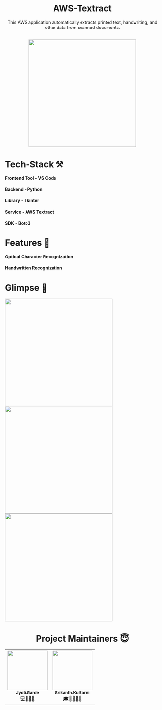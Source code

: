 <div align="center">
<h1> AWS-Textract </h1>
<p>This AWS application automatically extracts printed text, handwriting, and other data from scanned documents.</p>
 <br>
 <img src="https://user-images.githubusercontent.com/67336818/167920153-5ae341f0-4436-4e78-bec4-4d831415f658.png" width:"100%" height="350px"></div>

# Tech-Stack ⚒
#### Frontend Tool - VS Code
#### Backend - Python
#### Library - Tkinter
#### Service - AWS Textract
#### SDK - Boto3
# Features 🚀
#### Optical Character Recognization
#### Handwritten Recognization
# Glimpse 💫
<div>
<img src="https://user-images.githubusercontent.com/67336818/167932796-00c0a7af-f5f7-4f30-b98f-48a445baa26a.png" width:"100%" height="350px">
<img src="https://user-images.githubusercontent.com/67336818/167932841-dfbefe0e-2d77-4d63-9992-27ff74fb6e63.png" width:"100%" height="350px">
<img src="https://user-images.githubusercontent.com/67336818/167932874-f44ceea8-9f06-4a63-9dc0-e1f6e15e2422.png" width:"100%" height="350px">
</div>
<h1 align="center"> Project Maintainers 😇 </h1>
<p align="center">
<table align="center">
  <tbody><tr>
    <td align="center"><a href="https://github.com/JyotiGarde-27"><img alt="" src="https://avatars.githubusercontent.com/JyotiGarde-27" width="130px;"><br><sub><b> Jyoti Garde </b></sub></a><br><a href="https://github.com/JyotiGarde/AWS-Textract/commits?author=JyotiGarde-27" title="Jyoti Garde">💻🧠🚀🔥</a></td></a></td>
    <td align="center"><a href="https://github.com/srikanthkulakarni"><img alt="" src="https://avatars.githubusercontent.com/srikanthkulakarni" width="130px;"><br><sub><b> Srikanth Kulkarni </b></sub></a><br><a href="https://github.com/srikanthkulakarni/AWS-Textract/commits?author=srikanthkulakarni" title="Srikanth Kulkarni">🎓👨‍💻🧠🚀 </a></td></a></td>
  </tr>
</tbody>
</table>
</p>
